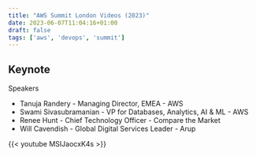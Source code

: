 ```yaml
---
title: "AWS Summit London Videos (2023)"
date: 2023-06-07T11:04:16+01:00
draft: false
tags: ['aws', 'devops', 'summit']
---
```

## Keynote
Speakers
- Tanuja Randery - Managing Director, EMEA - AWS
- Swami Sivasubramanian - VP for Databases, Analytics, AI & ML - AWS
- Renee Hunt - Chief Technology Officer - Compare the Market
- Will Cavendish - Global Digital Services Leader - Arup

{{< youtube MSIJaocxK4s >}}
